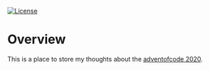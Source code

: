 
[![License](https://img.shields.io/badge/license-MIT-blue.svg)](https://opensource.org/licenses/MIT)

# Overview

This is a place to store my thoughts about the [adventofcode 2020](https://adventofcode.com/2020).
